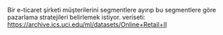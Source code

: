  Bir e-ticaret şirketi müşterilerini segmentlere ayırıp bu segmentlere göre pazarlama stratejileri belirlemek istiyor. 
 veriseti: https://archive.ics.uci.edu/ml/datasets/Online+Retail+II

